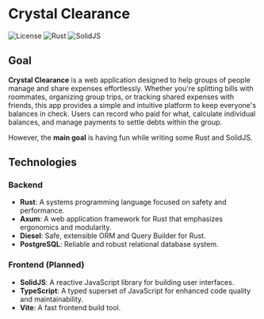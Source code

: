# Crystal Clearance

![License](https://img.shields.io/badge/license-MIT-purple.svg)
![Rust](https://img.shields.io/badge/Rust-1.83-red.svg)
![SolidJS](https://img.shields.io/badge/SolidJS-1.6.6-blue.svg)

## Goal

**Crystal Clearance** is a web application designed to help groups of people manage and share expenses effortlessly. Whether you're splitting bills with roommates, organizing group trips, or tracking shared expenses with friends, this app provides a simple and intuitive platform to keep everyone's balances in check. Users can record who paid for what, calculate individual balances, and manage payments to settle debts within the group.

However, the **main goal** is having fun while writing some Rust and SolidJS.

## Technologies

### Backend

- **Rust**: A systems programming language focused on safety and performance.
- **Axum**: A web application framework for Rust that emphasizes ergonomics and modularity.
- **Diesel**: Safe, extensible ORM and Query Builder for Rust.
- **PostgreSQL**: Reliable and robust relational database system.

### Frontend (Planned)

- **SolidJS**: A reactive JavaScript library for building user interfaces.
- **TypeScript**: A typed superset of JavaScript for enhanced code quality and maintainability.
- **Vite**: A fast frontend build tool.
